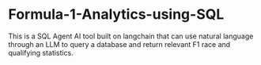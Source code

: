 # Formula-1-Analytics-using-SQL
This is a SQL Agent AI tool built on langchain that can use natural language through an LLM to query a database and return relevant F1 race and qualifying statistics.
